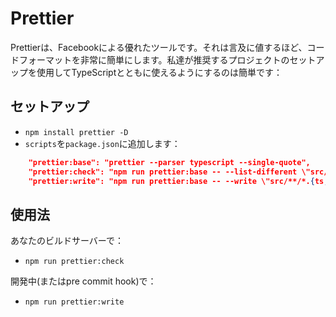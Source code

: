 # Prettier

Prettierは、Facebookによる優れたツールです。それは言及に値するほど、コードフォーマットを非常に簡単にします。私達が推奨するプロジェクトのセットアップを使用してTypeScriptとともに使えるようにするのは簡単です：

## セットアップ

* `npm install prettier -D`
* `scripts`を`package.json`に追加します：

```json
    "prettier:base": "prettier --parser typescript --single-quote",
    "prettier:check": "npm run prettier:base -- --list-different \"src/**/*.{ts,tsx}\"",
    "prettier:write": "npm run prettier:base -- --write \"src/**/*.{ts,tsx}\""
```

## 使用法
あなたのビルドサーバーで：
* `npm run prettier:check`

開発中(またはpre commit hook)で：
* `npm run prettier:write`
